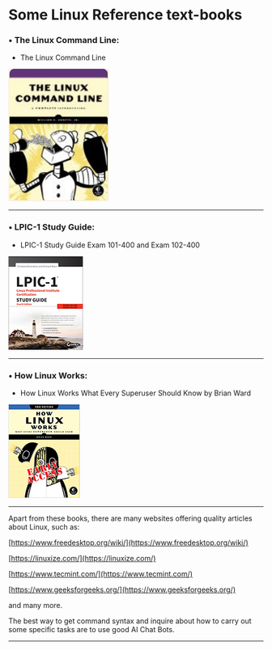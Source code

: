 
# Some Linux Reference text-books


### • The Linux Command Line:

* The Linux Command Line

![1731188617351](image/somelinuxreferences/1.jpg)

---

### • LPIC-1 Study Guide:

* LPIC-1 Study Guide Exam 101-400 and Exam 102-400

![1731188617351](image/somelinuxreferences/2.jpg)

---

### • How Linux Works:

* How Linux Works What Every Superuser Should Know by Brian Ward

![1731188617351](image/somelinuxreferences/3.png)

---

Apart from these books, there are many websites offering quality articles about Linux, such as:

[https://www.freedesktop.org/wiki/](https://www.freedesktop.org/wiki/)

[https://linuxize.com/](https://linuxize.com/)

[https://www.tecmint.com/](https://www.tecmint.com/)

[https://www.geeksforgeeks.org/](https://www.geeksforgeeks.org/)

and many more.

The best way to get command syntax and inquire about how to carry out some specific tasks are to use good AI Chat Bots.

---

